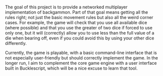 The goal of this project is to provide a networked multiplayer implementation of
backgammon. Part of that goal means getting all the rules right; not just the
basic movement rules but also all the weird corner cases. For example, the game
will check that you use all available dice (where possible) and that you use the
greater of two dice if forced to use only one, but it will (correctly) allow you
to use less than the full value of a die when bearing off, even if you could
avoid this by using your other dice differently.

Currently, the game is playable, with a basic command-line interface that is not
especially user-friendly but should correctly implement the game. In the longer
run, I aim to complement the core game engine with a user interface built in
Bucklescript, which will be a nice excuse to learn that tool.